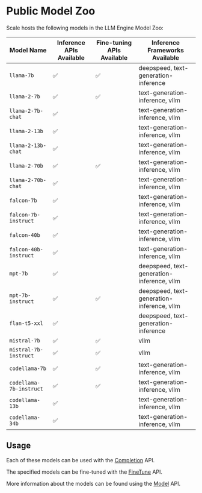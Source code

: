 # Public Model Zoo

Scale hosts the following models in the LLM Engine Model Zoo:

| Model Name            | Inference APIs Available | Fine-tuning APIs Available | Inference Frameworks Available |
| --------------------- | ------------------------ | -------------------------- | ------------------------------ |
| `llama-7b`            | ✅                       | ✅                         | deepspeed, text-generation-inference |
| `llama-2-7b`          | ✅                       | ✅                         | text-generation-inference, vllm |
| `llama-2-7b-chat`     | ✅                       |                            | text-generation-inference, vllm |
| `llama-2-13b`         | ✅                       |                            | text-generation-inference, vllm |
| `llama-2-13b-chat`    | ✅                       |                            | text-generation-inference, vllm |
| `llama-2-70b`         | ✅                       | ✅                         | text-generation-inference, vllm |
| `llama-2-70b-chat`    | ✅                       |                            | text-generation-inference, vllm |
| `falcon-7b`           | ✅                       |                            | text-generation-inference, vllm |
| `falcon-7b-instruct`  | ✅                       |                            | text-generation-inference, vllm | 
| `falcon-40b`          | ✅                       |                            | text-generation-inference, vllm |
| `falcon-40b-instruct` | ✅                       |                            | text-generation-inference, vllm |
| `mpt-7b`              | ✅                       |                            | deepspeed, text-generation-inference, vllm |
| `mpt-7b-instruct`     | ✅                       | ✅                         | deepspeed, text-generation-inference, vllm |
| `flan-t5-xxl`         | ✅                       |                            | deepspeed, text-generation-inference |
| `mistral-7b`         | ✅                       |   ✅                         | vllm | 
| `mistral-7b-instruct`         | ✅                       |    ✅                        | vllm |
| `codellama-7b`         | ✅                       | ✅                           | text-generation-inference, vllm |
| `codellama-7b-instruct`         | ✅                       | ✅                           | text-generation-inference, vllm |
| `codellama-13b`         | ✅                       |                            | text-generation-inference, vllm |
| `codellama-34b`         | ✅                       |                            | text-generation-inference, vllm |

## Usage

Each of these models can be used with the
[Completion](../api/python_client/#llmengine.Completion) API.

The specified models can be fine-tuned with the
[FineTune](../api/python_client/#llmengine.FineTune) API.

More information about the models can be found using the
[Model](../api/python_client/#llmengine.Model) API.
